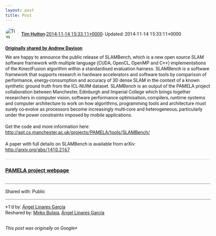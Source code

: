 ```yaml
---
layout: post
title: Post
---
```


<html><head><meta charset="utf-8"><title>Google+ post</title><style>body {font: 11pt Roboto, Arial, sans-serif; max-width: 640px; margin: 24px;}.author-photo {border-radius: 50%; margin-right: 10px; width: 40px;}.author {font-weight: 500;}.main-content {margin: 15px 0 15px;}.post-title {font-weight: bold;}.location {display: block; margin-top: 15px;}.location img {float: left; margin-right: 5px; width: 20px;}.media-link {display: inline-block; max-width: 100%; vertical-align: top;}.media-link p {margin-top: 5px; max-height: 4em; overflow: scroll;}.media {max-height: 100vh; max-width: 100%;}.video-placeholder {background: black; display: flex; height: 300px; max-width: 100%; width: 640px;}.play-icon {border-bottom: 30px solid transparent; border-left: 50px solid white; border-top: 30px solid transparent; color: white; margin: auto;}.album {max-height: 800px; overflow: scroll; width: calc(100vw - 48px);}.album .media-link {margin-right: 5px; max-width: 250px;}.album .media {max-height: 250px;}.link-embed {border-top: 1px solid lightgrey; display: block; margin-top: 20px;}.link-embed img {max-width: 100%;}.inline-link-embed {display: block;}.inline-link-embed img {vertical-align: middle;}.link-title {display: inline-block; font-size: medium; font-weight: 300; padding-left: 1em;}.reshare-attribution {display: block; font-weight: bold; margin-bottom: 10px;}.poll-image {margin-bottom: 5px; max-height: 300px; max-width: 500px;}.poll-choice {align-items: center; display: flex; margin-bottom: 5px; max-width: 500px;}.poll-choice-percentage {background-color: lightblue; height: 100%; left: 0; position: absolute; z-index: -1;}.poll-choice-selected {margin-right: 5px;}.poll-choice-results {border: 1px solid lightgray; border-radius: 5px; display: flex; line-height: 40px; overflow: hidden; padding: 0 8px; position: relative;}.poll-choice-results, .poll-choice-description {flex-grow: 1; margin-right: 10px;}.poll-choice-image {width: 100%;}.poll-choice-image, .poll-choice-image img {max-height: 40px; max-width: 100px;}.poll-choice-votes {max-height: 100px; overflow: auto;}.plus-entity-embed {color: black; display: block; text-decoration: none;}.plus-entity-embed-cover-photo {max-height: 300px; max-width: 100%;}.plus-entity-embed-info {padding: 0 1em 1em;}.plus-entity-embed-info h2 {font-weight: 500; margin: 10px 0;}.plus-entity-embed-info p {font-size: small; margin: 0;}.collection-owner-avatar {border-radius: 50%; border: 2px solid white; height: 40px; margin-top: -22px;}.visibility {padding: 1em 0; border-top: 1px solid grey;}.post-activity {padding: 1em 0; border-top: 1px solid grey;}.comments {border-top: 1px solid gray; padding-top: 1em;}.comment + .comment {margin-top: 1em;}.comment .media-link, .comment .inline-link-embed {margin-top: 5px;}</style></head><body><div style="margin-bottom:1em;"><div style="display:flex; align-items:center"><img class="author-photo" src="https://lh4.googleusercontent.com/-epo4ZZKNqEw/AAAAAAAAAAI/AAAAAAAAVSU/qu3LpcHEnoQ/s64-c/photo.jpg" alt="Tim Hutton"><a href="https://plus.google.com/+TimHutton" target="_blank" class="author">Tim Hutton</a> - <a target="_blank" href="https://plus.google.com/+TimHutton/posts/gRhHTbxJNTA">2014-11-14 15:33:11+0000</a><span> - Updated: 2014-11-14 15:33:11+0000</span></div><div class="main-content"></div><div><a target="_blank" href="https://plus.google.com/+AndrewDavison/posts/Q1kw21iLvxZ" class="reshare-attribution">Originally shared by Andrew Davison</a>We are happy to announce the public release of SLAMBench, which is a new open source SLAM software framework with multiple language (CUDA, OpenCL, OpenMP and C++) implementations of the KinectFusion algorithm within a standardised evaluation harness. SLAMBench is a software framework that supports research in hardware accelerators and software tools by comparison of performance, energy-consumption and accuracy of 3D dense SLAM in the context of a known synthetic ground truth from the ICL-NUIM dataset. SLAMBench is an output of the PAMELA project collaboration between Manchester, Edinburgh and Imperial College which brings together researchers in computer vision, software performance optimisation, compilers, runtime systems and computer architecture to work on how algorithms, programming tools and architecture must surely co-evolve as processors become increasingly multi-core and heterogeneous, particularly under the power constraints imposed by mobile applications.<br><br>Get the code and more information here:<br><a rel="nofollow" target="_blank" href="http://apt.cs.manchester.ac.uk/projects/PAMELA/tools/SLAMBench/" class="ot-anchor bidi_isolate" jslog="10929; track:click" dir="ltr">http://apt.cs.manchester.ac.uk/projects/PAMELA/tools/SLAMBench/</a><br><br>A paper with full details on SLAMBench is available from arXiv:<br><a rel="nofollow" target="_blank" href="http://arxiv.org/abs/1410.2167" class="ot-anchor bidi_isolate" jslog="10929; track:click" dir="ltr">http://arxiv.org/abs/1410.2167</a><a href="http://apt.cs.manchester.ac.uk/projects/PAMELA/tools/SLAMBench" target="_blank" class="link-embed"><h3>PAMELA project webpage</h3><img src="http://apt.cs.manchester.ac.uk/projects/PAMELA/images/SLAMbench256.png" alt=""></a></div></div><div class="visibility">Shared with: Public</div><div class="post-activity"><div class="plus-oners">+1'd by: <a href="https://plus.google.com/+ÁngelLinaresGarcía">Ángel Linares García</a></div><div class="resharers">Reshared by: <a href="https://plus.google.com/+MirkoBulaja">Mirko Bulaja</a>, <a href="https://plus.google.com/+ÁngelLinaresGarcía">Ángel Linares García</a></div></div></body></html>

<i>This post was originally on Google+</i>